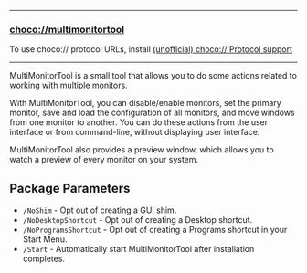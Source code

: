 
---

### [choco://multimonitortool](choco://multimonitortool)

To use choco:// protocol URLs, install [(unofficial) choco:// Protocol support](https://community.chocolatey.org/packages/choco-protocol-support)

---

MultiMonitorTool is a small tool that allows you to do some actions related to working with multiple monitors.

With MultiMonitorTool, you can disable/enable monitors, set the primary monitor, save and load the configuration of all monitors, and move windows from one monitor to another. You can do these actions from the user interface or from command-line, without displaying user interface.

MultiMonitorTool also provides a preview window, which allows you to watch a preview of every monitor on your system.

## Package Parameters

* `/NoShim` - Opt out of creating a GUI shim.
* `/NoDesktopShortcut` - Opt out of creating a Desktop shortcut.
* `/NoProgramsShortcut` - Opt out of creating a Programs shortcut in your Start Menu.
* `/Start` - Automatically start MultiMonitorTool after installation completes.
